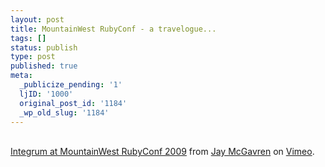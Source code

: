 ```yaml
---
layout: post
title: MountainWest RubyConf - a travelogue...
tags: []
status: publish
type: post
published: true
meta:
  _publicize_pending: '1'
  ljID: '1000'
  original_post_id: '1184'
  _wp_old_slug: '1184'
---
```

<br /><a href="http://vimeo.com/3682407">Integrum at MountainWest RubyConf 2009</a> from <a href="http://vimeo.com/user885073">Jay McGavren</a> on <a href="http://vimeo.com">Vimeo</a>.
